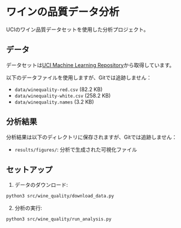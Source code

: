 # ワインの品質データ分析

UCIのワイン品質データセットを使用した分析プロジェクト。

## データ

データセットは[UCI Machine Learning Repository](https://archive.ics.uci.edu/dataset/186/wine+quality)から取得しています。

以下のデータファイルを使用しますが、Gitでは追跡しません：
- `data/winequality-red.csv` (82.2 KB)
- `data/winequality-white.csv` (258.2 KB)
- `data/winequality.names` (3.2 KB)

## 分析結果

分析結果は以下のディレクトリに保存されますが、Gitでは追跡しません：
- `results/figures/`: 分析で生成された可視化ファイル

## セットアップ

1. データのダウンロード:
```bash
python3 src/wine_quality/download_data.py
```

2. 分析の実行:
```bash
python3 src/wine_quality/run_analysis.py
```
